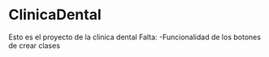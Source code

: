 # ClinicaDental
Esto es el proyecto de la clinica dental
Falta:
  -Funcionalidad de los botones de crear clases
